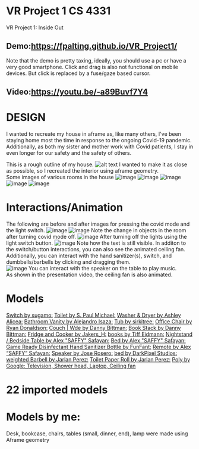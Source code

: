 # VR Project 1 CS 4331
VR Project 1: Inside Out
## Demo:https://fpalting.github.io/VR_Project1/
Note that the demo is pretty taxing, ideally, you should use a pc or have a very good smartphone. Click and drag is also not functional on mobile devices. But click is replaced by a fuse/gaze based cursor.
## Video:https://youtu.be/-a89Buvf7Y4
# DESIGN
I wanted to recreate my house in aframe as, like many others, I've been staying home most the time in response to the ongoing Covid-19 pandemic. Additionally, as both my sister and mother work with Covid patients, I stay in even longer for our safety and the safety of others.

This is a rough outline of my house.
![alt text](https://github.com/fpalting/VR_Project1/blob/main/img/outline_house.png?raw=true)
I wanted to make it as close as possible, so I recreated the interior using aframe geometry.<br/>
Some images of various rooms in the house
![image](https://github.com/fpalting/VR_Project1/blob/main/img/Screenshot%20(1114).png)
![image](https://github.com/fpalting/VR_Project1/blob/main/img/Screenshot%20(1115).png)
![image](https://github.com/fpalting/VR_Project1/blob/main/img/Screenshot%20(1116).png)
![image](https://github.com/fpalting/VR_Project1/blob/main/img/Screenshot%20(1117).png)
![image](https://github.com/fpalting/VR_Project1/blob/main/img/Screenshot%20(1118).png)
# Interactions/Animation
The following are before and after images for pressing the covid mode and the light switch.
![image](https://github.com/fpalting/VR_Project1/blob/main/img/Screenshot%20(1109).png)
![image](https://github.com/fpalting/VR_Project1/blob/main/img/Screenshot%20(1110).png)
Note the change in objects in the room after turning covid mode off.
![image](https://github.com/fpalting/VR_Project1/blob/main/img/Screenshot%20(1111).png)
After turning off the lights using the light switch button.
![image](https://github.com/fpalting/VR_Project1/blob/main/img/Screenshot%20(1112).png)
Note how the text is still visible.
In additon to the switch/button interactions, you can also see the animated ceiling fan.<br/>
Additionally, you can interact with the hand sanitizer(s), switch, and dumbbells/barbells by clicking and dragging them.<br/>
![image](https://github.com/fpalting/VR_Project1/blob/main/img/Screenshot%20(1119).png)
You can interact with the speaker on the table to play music.<br/>
As shown in the presentation video, the ceiling fan is also animated.

# Models
[Switch by sugamo:](https://poly.google.com/view/brxBpvrkAEA)
[Toilet by S. Paul Michael:](https://poly.google.com/view/5wCA1xBEZFt)
[Washer & Dryer by Ashley Alicea:](https://poly.google.com/view/fuQfwKQtq-7)
[Bathroom Vanity by Alejandro Isaza:](https://poly.google.com/view/1qK1YXB5RU8)
[Tub by sirkitree:](https://poly.google.com/view/4ZzY5vQ_egA)
[Office Chair by Ryan Donaldson:](https://poly.google.com/view/3txPAhYeu-x)
[Couch | Wde by Danny Bittman:](https://poly.google.com/view/7Q_Ab2HLll1)
[Book Stack by Danny Bittman:](https://poly.google.com/view/1WggoIFq8tx)
[Fridge and Cooker by Jakers_H:](https://poly.google.com/view/bwL7Xvmql74)
[books by Tiff Eidmann:](https://poly.google.com/view/fkPRnm8iSXI)
[Nightstand / Bedside Table by Alex "SAFFY" Safayan:](https://poly.google.com/view/dO469Hvi0oY)
[Bed by Alex "SAFFY" Safayan:](https://poly.google.com/view/1Lisi_4xxFL)
[Game Ready Disinfectant Hand Sanitizer Bottle by FunFant:](https://sketchfab.com/3d-models/game-ready-disinfectant-hand-sanitizer-bottle-2be81dcbd5824aa6a5c6f596ca7c9a63)
[Remote by Alex “SAFFY” Safayan:](https://poly.google.com/view/9veo7sZrcBZ)
[Speaker by Jose Rosero:](https://poly.google.com/view/7EmeFe3O7GQ)
[bed by DarkPixel Studios:](https://sketchfab.com/3d-models/bed-54186aff66e2409a912cea9988ae5e11)
[weighted Barbell by Jarlan Perez:](https://poly.google.com/view/defq8qotcwX)
[Toilet Paper Roll by Jarlan Perez:](https://poly.google.com/view/2oyXb4vEPaj)
[Poly by Google: Television, Shower head, Laptop, Ceiling fan](https://poly.google.com/)


# 22 imported models
# Models by me:
Desk, bookcase, chairs, tables (small, dinner, end), lamp were made using Aframe geometry

